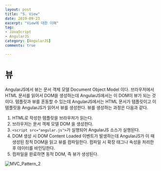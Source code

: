 ```yaml
---
layout: post
title: "5. View"
date: 2019-09-23
excerpt: "View에 대한 이해"
tag:
- JavaScript
- AngularJS
category: [AngularJS]
comments: true

---
```



# 뷰

AngularJS에서 뷰는 문서 객체 모델 Document Object Model 이다. 브라우저에서 HTML 문서를 읽어서 DOM을 생성하는데 AngularJS에서는 이 DOM이 뷰가 되는 것이다. 템플릿과 뷰를 혼동할 수 있는데 AngularJS에서는 HTML 문서가 템플릿이고 이 템플릿을 AngularJS가 읽어서 뷰를 생성한다. 뷰를 생성하는 과정은 다음과 같다.

1. HTML로 작성한 템플릿을 브라우저가 읽는다.
2. 브라우저는 문서 객체 모델 DOM 을 생성한다.
3. `<script src="angular.js">`가 실행되어 AngularJS 소스가 실행된다.
4. DOM 생성 시 DOM Content Loaded 이벤트가 발생하는데 AngularJS가 이 때 생성된 정적 DOM을 읽고 뷰를 컴파일한다. 컴파일 시 확장 태그나
속성을 처리한 후 데이터를 바인딩한다.
5. 컴파일을 완료하면 동적 DOM, 즉 뷰가 생성된다.

![MVC_Pattern_2](/assets/img/post/MVC_Pattern_2.jpg "MVC_Pattern_2")
